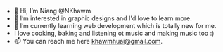 - 👋 Hi, I’m Niang @NKhawm
- 👀 I’m interested in graphic designs and I'd love to learn more.
- 🌱 I’m currently learning web development which is totally new for me.
- I love cooking, baking and listening ot music and making music too :)
- 📫  You can reach me here khawmhuai@gmail.com.

<!---
NKhawm/NKhawm is a ✨ special ✨ repository because its `README.md` (this file) appears on your GitHub profile.
You can click the Preview link to take a look at your changes.
--->
